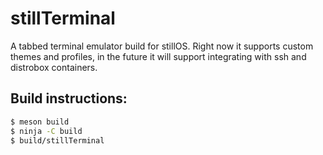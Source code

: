 # stillTerminal

A tabbed terminal emulator build for stillOS.
Right now it supports custom themes and profiles, in the future it will support integrating with ssh and distrobox containers.

## Build instructions:

```Bash
$ meson build
$ ninja -C build
$ build/stillTerminal
```
